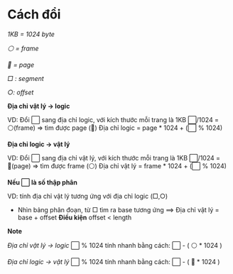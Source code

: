 # Cách đổi
*1KB = 1024 byte*

*⚪ = frame*

*🔵 = page*

*□ : segment*
 
*○: offset*
 
**Địa chỉ vật lý -> logic**

VD: Đổi ⬜ sang địa chỉ logic, với kích thước mỗi trang là 1KB
⬜/1024 = ⚪(frame) => tìm được page (🔵)
Địa chỉ logic = page * 1024 + (⬜ % 1024)

**Địa chỉ logic -> vật lý**

VD: Đổi ⬜ sang địa chỉ vật lý, với kích thước mỗi trang là 1KB
⬜/1024 = 🔵(page) => tìm được frame (⚪)
Địa chỉ vật lý = frame * 1024 + (⬜ % 1024)

**Nếu ⬜ là số thập phân**

VD: tính địa chỉ vật lý tương ứng với địa chỉ logic (□,○)
- Nhìn bảng phân đoạn, từ □ tìm ra base tương ứng
==> Địa chỉ vật lý = base + offset
**Điều kiện**
  offset < length

**Note**

*Địa chỉ vật lý -> logic*
⬜ % 1024 tính nhanh bằng cách: ⬜ - ( ⚪ * 1024 )

*Địa chỉ logic -> vật lý*
⬜ % 1024 tính nhanh bằng cách: ⬜ - ( 🔵 * 1024 )
